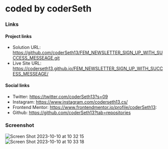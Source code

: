 # coded by coderSeth

### Links

#### Project links

- Solution URL: https://github.com/coderSeth13/FEM_NEWSLETTER_SIGN_UP_WITH_SUCCESS_MESSEAGE.git
- Live Site URL: https://coderseth13.github.io/FEM_NEWSLETTER_SIGN_UP_WITH_SUCCESS_MESSEAGE/

#### Social links

- Twitter: https://twitter.com/coderSeth13?s=09
- Instagram: https://www.instagram.com/coderseth13.cs/
- Frontend Mentor: https://www.frontendmentor.io/profile/coderSeth13:
- Github: https://github.com/coderSeth13?tab=repositories

### Screenshot
![Screen Shot 2023-10-10 at 10 32 15](https://github.com/coderSeth13/FEM_NEWSLETTER_SIGN_UP_WITH_SUCCESS_MESSEAGE/assets/145410639/7d138068-8fd8-4cd6-9135-9cd9b8d14986)
![Screen Shot 2023-10-10 at 10 33 18](https://github.com/coderSeth13/FEM_NEWSLETTER_SIGN_UP_WITH_SUCCESS_MESSEAGE/assets/145410639/f3663b56-3bba-4bc5-9b64-76011d35f060)
